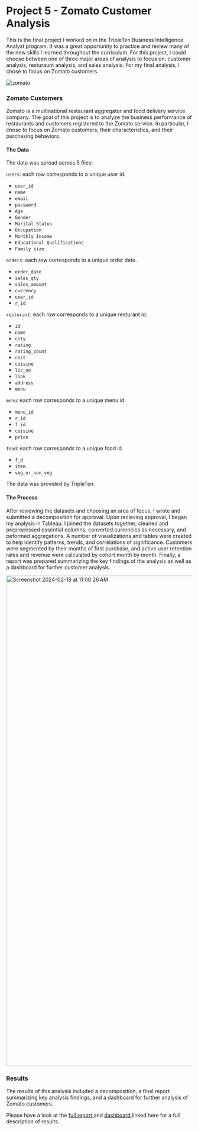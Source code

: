 # Project 5 - Zomato Customer Analysis

This is the final project I worked on in the TripleTen Business Intelligence Analyst program. It was a great opportunity to practice and review many of the new skills I learned throughout the curriculum. For this project, I could choose between one of three major areas of analysis to focus on: customer analysis, resturaunt analysis, and sales analysis. For my final analysis, I chose to focus on Zomato customers.

![zomato](https://github.com/ejdostal/Data_projects_TripleTen/assets/151595335/4215904a-a819-46a5-a638-0437c12dc88c)

### Zomato Customers

Zomato is a multinational restaurant aggregator and food delivery service company. The goal of this project is to analyze the business performance of restaurants and customers registered to the Zomato service. In particular, I chose to focus on Zomato customers, their characteristics, and their purchasing behaviors.

#### The Data  
The data was spread across 5 files:

`users`: each row corresponds to a unique user id.   
- `user_id`  
- `name`  
- `email`  
- `password`  
- `Age`  
- `Gender`  
- `Marital Status`  
- `Occupation`  
- `Monthly Income`  
- `Educational Qualifications`  
- `Family size`   

`orders`:  each row corresponds to a unique order date.  
- `order_date`  
- `sales_qty`  
- `sales_amount`  
- `currency`  
- `user_id`  
- `r_id`  
   

`resturant`: each row corresponds to a unique resturant id.  
- `id`  
- `name`  
- `city`  
- `rating`  
- `rating_count`  
- `cost`  
- `cuisine`  
- `lic_no`   
- `link`  
- `address`  
- `menu`  

`menu`: each row corresponds to a unique menu id.  
- `menu_id`  
- `r_id`  
- `f_id`  
- `cuisine`  
- `price`  

`food`: each row corresponds to a unique food id.  
- `f_d`  
- `item`  
- `veg_or_non_veg`  
  
  
The data was provided by TripleTen.  


#### The Process

After reviewing the datasets and choosing an area of focus, I wrote and submitted a decomposition for approval. Upon recieving approval, I began my analysis in Tableau. I joined the datasets together, cleaned and preprocessed essential columns, converted currencies as necessary, and peformed aggregations. A number of visualizations and tables were created to help identify patterns, trends, and correlations of significance. Customers were segmented by their months of first purchase, and active user retention rates and revenue were calculated by cohort month by month. Finally, a report was prepared summarizing the key findings of the analysis as well as a dashboard for further customer analysis.

<img width="1326" alt="Screenshot 2024-02-18 at 11 00 26 AM" src="https://github.com/ejdostal/Data_projects_TripleTen/assets/151595335/9682a383-8891-4e4d-b22f-0f3f7f6fd875">


### Results 

The results of this analysis included a decomposition, a final report summarizing key analysis findings, and a dashboard for further analysis of Zomato customers. 


Please have a look at the [full report ](https://drive.google.com/file/d/1uSM46u2JFCWPFk6KR33JhcBjuSZiiFPM/view?usp=sharing) and [dashboard ](https://public.tableau.com/views/ZomatoCustomerAnalysisDashboard/CustomerCohortDashboard?:language=en-US&:sid=&:display_count=n&:origin=viz_share_link) linked here for a full description of results.
